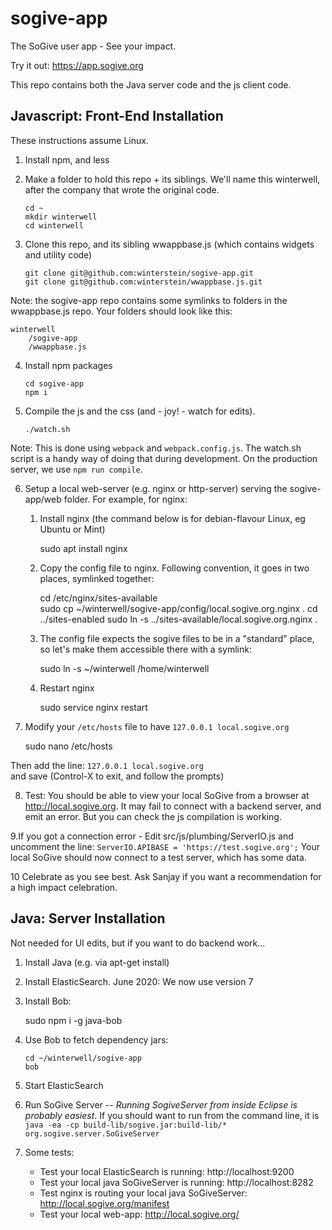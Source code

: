 # sogive-app

The SoGive user app - See your impact.

Try it out: <https://app.sogive.org>

This repo contains both the Java server code and the js client code.

## Javascript: Front-End Installation

These instructions assume Linux.

1. Install npm, and less

2. Make a folder to hold this repo + its siblings. We'll name this winterwell, after the company that wrote the original code.

       cd ~
       mkdir winterwell
       cd winterwell

3. Clone this repo, and its sibling wwappbase.js (which contains widgets and utility code)

       git clone git@github.com:winterstein/sogive-app.git
       git clone git@github.com:winterstein/wwappbase.js.git

Note: the sogive-app repo contains some symlinks to folders in the wwappbase.js repo. Your folders should look like this:

	winterwell
		/sogive-app
		/wwappbase.js

4. Install npm packages

       cd sogive-app
       npm i

5. Compile the js and the css (and - joy! - watch for edits). 

       ./watch.sh
       
Note: This is done using `webpack` and `webpack.config.js`. The watch.sh script is a handy way of doing that during development. On the production server, we use `npm run compile`.

6. Setup a local web-server (e.g. nginx or http-server) serving the sogive-app/web folder. For example, for nginx:  
  	1. Install nginx (the command below is for debian-flavour Linux, eg Ubuntu or Mint)
	
  		sudo apt install nginx
  
  	2. Copy the config file to nginx. Following convention, it goes in two places, symlinked together:
	   
	   cd /etc/nginx/sites-available	   
	   sudo cp ~/winterwell/sogive-app/config/local.sogive.org.nginx .
	   cd ../sites-enabled
	   sudo ln -s ../sites-available/local.sogive.org.nginx .

	3. The config file expects the sogive files to be in a "standard" place, so let's make them accessible there with a symlink:
	
		sudo ln -s ~/winterwell /home/winterwell

	4. Restart nginx
	
		sudo service nginx restart

7. Modify your `/etc/hosts` file to have `127.0.0.1 local.sogive.org`

	sudo nano /etc/hosts

Then add the line: `127.0.0.1 local.sogive.org`   
and save (Control-X to exit, and follow the prompts)

8. Test: You should be able to view your local SoGive from a browser at http://local.sogive.org. It may fail to connect with a backend server, and emit an error. But you can check the js compilation is working.

9.If you got a connection error - Edit src/js/plumbing/ServerIO.js and uncomment the line:
	`ServerIO.APIBASE = 'https://test.sogive.org';`
Your local SoGive should now connect to a test server, which has some data.

10 Celebrate as you see best. Ask Sanjay if you want a recommendation for
a high impact celebration.


## Java: Server Installation

Not needed for UI edits, but if you want to do backend work...

1. Install Java (e.g. via apt-get install)

2. Install ElasticSearch. June 2020: We now use version 7

3. Install Bob:

	sudo npm i -g java-bob

4. Use Bob to fetch dependency jars:

       cd ~/winterwell/sogive-app
       bob

5. Start ElasticSearch

6. Run SoGive Server -- *Running SogiveServer from inside Eclipse is probably easiest*. 
If you should want to run from the command line, it is `java -ea -cp build-lib/sogive.jar:build-lib/* org.sogive.server.SoGiveServer`

7. Some tests:
   - Test your local ElasticSearch is running: http://localhost:9200
   - Test your local java SoGiveServer is running: http://localhost:8282
   - Test nginx is routing your local java SoGiveServer: http://local.sogive.org/manifest
   - Test your local web-app: http://local.sogive.org/

